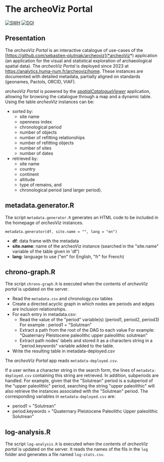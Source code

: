 The archeoViz Portal
================

[![SWH](https://archive.softwareheritage.org/badge/origin/https://github.com/sebastien-plutniak/archeoviz-portal-app/)](https://archive.softwareheritage.org/browse/origin/?origin_url=https://github.com/sebastien-plutniak/archeoviz-portal-app)
[![DOI](https://zenodo.org/badge/DOI/10.5281/zenodo.10251182.svg)](https://doi.org/10.5281/zenodo.10251182)

## Presentation

The *archeoViz Portal* is an interactive catalogue of use-cases of the [https://github.com/sebastien-plutniak/archeoviz](*archeoViz*) application (an application for the visual and statistical exploration of archaeological spatial data). The *archeoViz Portal* is deployed since 2023 at https://analytics.huma-num.fr/archeoviz/home. These instances are documented with detailed metadata, partially aligned on standards (geonames, Pactols, ORCID, VIAF).

*archeoViz Portal* is powered by the [*spatialCatalogueViewer*](https://github.com/sebastien-plutniak/spatialCatalogueViewer/) application, allowing for browsing the catalogue through a map and a dynamic table. Using the table *archeoViz* instances can be:

* sorted by:
    * site name
    * openness index
    * chronological period
    * number of objects
    * number of refitting relationships
    * number of refitting objects
    * number of sites
    * number of dates
* retrieved by: 
    * site name
    * country
    * continent
    * altitude
    * type of remains, and 
    * chronological period (and larger period).


## metadata.generator.R

The script `metadata.generator.R` generates an HTML code to be included in the homepage of *archeoViz* instances.

``
metadata.generator(df, site.name = "", lang = "en")
``

* **df**: data frame with the metadata
* **site.name**: name of the archeoViz instance (searched in the "site.name" variable of the table given in 'df')
* **lang**: language to use ("en" for English, "fr" for French)


## chrono-graph.R

The script `chrono-graph.R` is executed when the contents of *archeoViz portal* is updated on the server.

* Read the `metadata.csv` and chronology.csv tables 
* Create a directed acyclic graph in which nodes are periods and edges are inclusion relationships.
* For each entry in metadata.csv:
    * Read the value of the "period" variable(s) (period1, period2, period3)
      For example : period1 = "Solutrean"
    * Extract a path from the root of the DAG to each value
      For example: "Quaternary Pleistocene paleolithc upper paleolithic solutrean"
    * Extract path nodes' labels and stored it as a characters string in a "period.keywords" variable added to the table.
* Write the resulting table in metadata-deployed.csv

The *archeoViz Portal* app reads `metadata-deployed.csv`. 

If a user writes a character string in the search form, the lines of `metadata-deployed.csv` containing this string are retrieved. In addition, subperiods are handled. For example, given that the "Solutrean" period is a subperiod of the "upper paleolithic" period, searching the string "upper paleolithic" will also retrieve the instances associated with the "Solutrean" period. The corresponding variables in `metadata-deployed.csv` are:
* period1 = "Solutrean"
* period.keywords = "Quaternary Pleistocene Paleolithc Upper paleolithic Solutrean"


## log-analysis.R

The script `log-analysis.R` is executed when the contents of *archeoViz portal* is updated on the server.
It reads the names of the fils in the `log` folder and generates a file named `log-stats.csv`.
